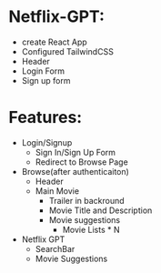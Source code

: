 # Netflix-GPT:

- create React App
- Configured TailwindCSS
- Header
- Login Form
- Sign up form


# Features:
- Login/Signup 
    - Sign In/Sign Up Form
    - Redirect to Browse Page
- Browse(after authenticaiton)
    - Header
    - Main Movie
        - Trailer in backround
        - Movie Title and Description
        - Movie suggestions
            - Movie Lists * N
- Netflix GPT
    - SearchBar
    - Movie Suggestions